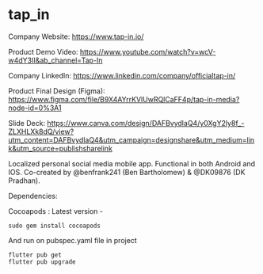 # tap_in

Company Website: https://www.tap-in.io/

Product Demo Video: https://www.youtube.com/watch?v=wcV-w4dY3II&ab_channel=Tap-In

Company LinkedIn: https://www.linkedin.com/company/officialtap-in/

Product Final Design (Figma): https://www.figma.com/file/B9X4AYrrKVlUwRQlCaFF4p/tap-in-media?node-id=0%3A1

Slide Deck: https://www.canva.com/design/DAFBvydlaQ4/y0XgY2ly8f_-ZLXHLXk8dQ/view?utm_content=DAFBvydlaQ4&utm_campaign=designshare&utm_medium=link&utm_source=publishsharelink

Localized personal social media mobile app. Functional in both Android and IOS. Co-created by @benfrank241 (Ben Bartholomew) & @DK09876 (DK Pradhan).




Dependencies:

Cocoapods : Latest version - 
```
sudo gem install cocoapods
```

And run on pubspec.yaml file in project

```
flutter pub get
flutter pub upgrade
```
